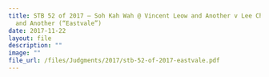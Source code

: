 ```yaml
---
title: STB 52 of 2017 – Soh Kah Wah @ Vincent Leow and Another v Lee Cheng Hong
  and Another (“Eastvale”)
date: 2017-11-22
layout: file
description: ""
image: ""
file_url: /files/Judgments/2017/stb-52-of-2017-eastvale.pdf
---
```


